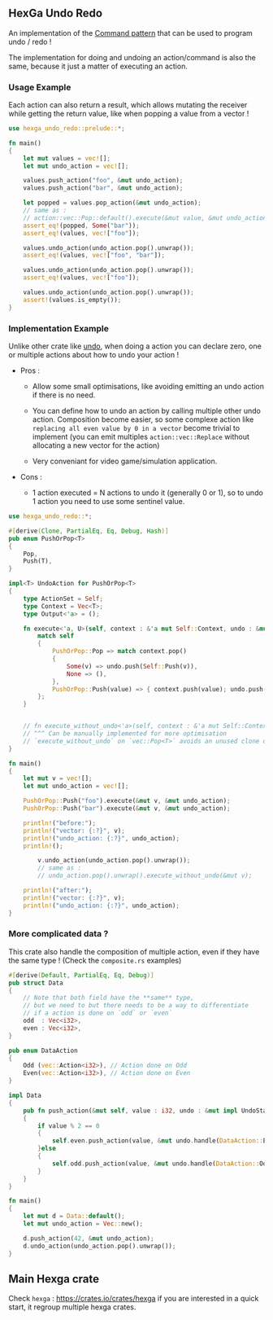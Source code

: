 ## HexGa Undo Redo

An implementation of the [Command pattern](https://en.wikipedia.org/wiki/Command_pattern) that can be used to program undo / redo ! 

The implementation for doing and undoing an action/command is also the same, because it just a matter of executing an action.

### Usage Example

Each action can also return a result, which allows mutating the receiver while getting the return value, like when popping a value from a vector !

```rust
use hexga_undo_redo::prelude::*;

fn main()
{
    let mut values = vec![];
    let mut undo_action = vec![];

    values.push_action("foo", &mut undo_action);
    values.push_action("bar", &mut undo_action);

    let popped = values.pop_action(&mut undo_action);
    // same as :
    // action::vec::Pop::default().execute(&mut value, &mut undo_action)
    assert_eq!(popped, Some("bar"));
    assert_eq!(values, vec!["foo"]);

    values.undo_action(undo_action.pop().unwrap());
    assert_eq!(values, vec!["foo", "bar"]);

    values.undo_action(undo_action.pop().unwrap());
    assert_eq!(values, vec!["foo"]);

    values.undo_action(undo_action.pop().unwrap());
    assert!(values.is_empty());
}
```

### Implementation Example

Unlike other crate like [undo](https://crates.io/crates/undo), when doing a action you can declare zero, one or multiple actions about how to undo your action !

- Pros :
    - Allow some small optimisations, like avoiding emitting an undo action if there is no need.
    
    - You can define how to undo an action by calling multiple other undo action. Composition become easier, so some complexe action like `replacing all even value by 0 in a vector` become trivial to implement (you can emit multiples `action::vec::Replace` without allocating a new vector for the action)

    - Very conveniant for video game/simulation application.


- Cons : 
    - 1 action executed = N actions to undo it (generally 0 or 1), so to undo 1 action you need to use some sentinel value.

```rust
use hexga_undo_redo::*;

#[derive(Clone, PartialEq, Eq, Debug, Hash)]
pub enum PushOrPop<T>
{
    Pop,
    Push(T),
}

impl<T> UndoAction for PushOrPop<T>
{
    type ActionSet = Self;
    type Context = Vec<T>;
    type Output<'a> = ();

    fn execute<'a, U>(self, context : &'a mut Self::Context, undo : &mut U) -> Self::Output<'a> where U : UndoStack<Self::ActionSet> {
        match self
        {
            PushOrPop::Pop => match context.pop()
            {
                Some(v) => undo.push(Self::Push(v)),
                None => (),
            },
            PushOrPop::Push(value) => { context.push(value); undo.push(Self::Pop); }
        };
    }


    // fn execute_without_undo<'a>(self, context : &'a mut Self::Context) -> Self::Output<'a>;
    // ^^^ Can be manually implemented for more optimisation
    // `execute_without_undo` on `vec::Pop<T>` avoids an unused clone on `T` contrary to `execute`.
}

fn main()
{
    let mut v = vec![];
    let mut undo_action = vec![];

    PushOrPop::Push("foo").execute(&mut v, &mut undo_action);
    PushOrPop::Push("bar").execute(&mut v, &mut undo_action);

    println!("before:");
    println!("vector: {:?}", v);
    println!("undo_action: {:?}", undo_action);
    println!();

        v.undo_action(undo_action.pop().unwrap());
        // same as :
        // undo_action.pop().unwrap().execute_without_undo(&mut v);

    println!("after:");
    println!("vector: {:?}", v);
    println!("undo_action: {:?}", undo_action);
}
```

### More complicated data ?

This crate also handle the composition of multiple action, even if they have the same type !
(Check the `composite.rs` examples)

```rust
#[derive(Default, PartialEq, Eq, Debug)]
pub struct Data
{
    // Note that both field have the **same** type, 
    // but we need to but there needs to be a way to differentiate
    // if a action is done on `odd` or `even`
    odd  : Vec<i32>,
    even : Vec<i32>,
}

pub enum DataAction
{
    Odd (vec::Action<i32>), // Action done on Odd
    Even(vec::Action<i32>), // Action done on Even
}

impl Data
{
    pub fn push_action(&mut self, value : i32, undo : &mut impl UndoStack<DataAction>)
    {
        if value % 2 == 0
        {
            self.even.push_action(value, &mut undo.handle(DataAction::Even)); // Just like that !
        }else
        {
            self.odd.push_action(value, &mut undo.handle(DataAction::Odd));
        }
    }
}

fn main() 
{
    let mut d = Data::default();
    let mut undo_action = Vec::new();

    d.push_action(42, &mut undo_action);
    d.undo_action(undo_action.pop().unwrap());
}
```

## Main Hexga crate

Check `hexga` : https://crates.io/crates/hexga if you are interested in a quick start, it regroup multiple hexga crates.